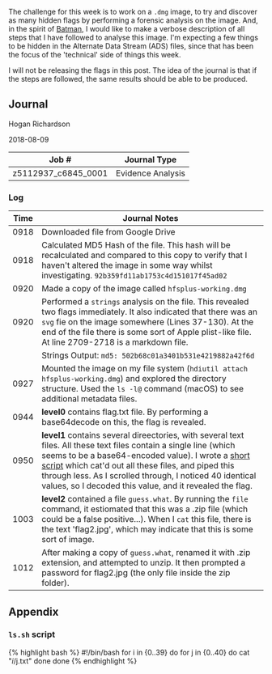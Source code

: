 The challenge for this week is to work on a `.dmg` image, to try and discover as many hidden flags by performing a forensic analysis on the image. And, in the spirit of [Batman]({{"/assets/images/abd.png"}}), I would like to make a verbose description of all steps that I have followed to analyse this image. I'm expecting a few things to be hidden in the Alternate Data Stream (ADS) files, since that has been the focus of the 'technical' side of things this week.

I will not be releasing the flags in this post. The idea of the journal is that if the steps are followed, the same results should be able to be produced.

## Journal


<i class="fas fa-user-md"></i> Hogan Richardson

<i class="far fa-clock"></i> 2018-08-09

| Job # | Journal Type |
|-------|--------|
| z5112937_c6845_0001 | Evidence Analysis |

### Log

| Time | Journal Notes |
|-------|-------|
| 0918 | Downloaded file from Google Drive |
| 0918 | Calculated MD5 Hash of the file. This hash will be recalculated and compared to this copy to verify that I haven't altered the image in some way whilst investigating. `92b359fd11ab1753c4d151017f45ad02` |
| 0920 | Made a copy of the image called `hfsplus-working.dmg` |
| 0920 | Performed a `strings` analysis on the file. This revealed two flags immediately. It also indicated that there was an `svg` fie on the image somewhere (Lines 37-130). At the end of the file there is some sort of Apple plist-like file. At line 2709-2718 is a markdown file. |
| |Strings Output: [<i class="fas fa-file-alt"></i>](<https://drive.google.com/file/d/1kS3E5m6hnPOy8baUloQEx-y4TfEi0MI5/view?usp=sharing>)  `md5: 502b68c01a3401b531e4219882a42f6d`|
| 0927 | Mounted the image on my file system (`hdiutil attach hfsplus-working.dmg`) and explored the directory structure. Used the `ls -l@` command (macOS) to see additional metadata files. |
| 0944 | **level0** contains flag.txt file. By performing a base64decode on this, the flag is revealed. |
| 0950 | **level1** contains several direectories, with several text files. All these text files contain a single line (which seems to be a base64-encoded value). I wrote a [short script](#lssh-script) which cat'd out all these files, and piped this through less. As I scrolled through, I noticed 40 identical values, so I decoded this value, and it revealed the flag. | 
| 1003 | **level2** contained a file `guess.what`. By running the `file` command, it estiomated that this was a .zip file (which could be a false positive...). When I `cat` this file, there is the text 'flag2.jpg', which may indicate that this is some sort of image. |
| 1012 | After making a copy of `guess.what`, renamed it with .zip extension, and attempted to unzip. It then prompted a password for flag2.jpg (the only file inside the zip folder). 

## Appendix
### `ls.sh` script
{% highlight bash %}
#!/bin/bash
for i in {0..39}
do
   for j in {0..40}
   do
      cat "$i/$j.txt"
   done
done
{% endhighlight %}
